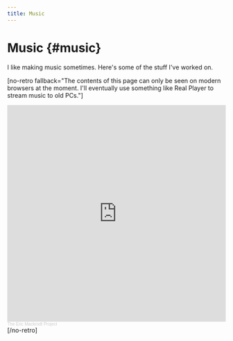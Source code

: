 ```yaml
---
title: Music
---
```


# Music {#music}

I like making music sometimes. Here's some of the stuff I've worked on.

[no-retro fallback="The contents of this page can only be seen on modern browsers at the moment. I'll eventually use something like Real Player to stream music to old PCs."]

<iframe width="100%" height="500" scrolling="no" frameborder="no" allow="autoplay" src="https://w.soundcloud.com/player/?url=https%3A//api.soundcloud.com/users/55172079&color=%23ff5500&auto_play=false&hide_related=false&show_comments=true&show_user=true&show_reposts=false&show_teaser=true"></iframe>
<div style="font-size: 10px; color: #cccccc;line-break: anywhere;word-break: normal;overflow: hidden;white-space: nowrap;text-overflow: ellipsis; font-family: Interstate,Lucida Grande,Lucida Sans Unicode,Lucida Sans,Garuda,Verdana,Tahoma,sans-serif;font-weight: 100;"><a href="https://soundcloud.com/eric-mackrodt" title="The Eric Mackrodt Project" target="_blank" style="color: #cccccc; text-decoration: none;">The Eric Mackrodt Project</a></div>
[/no-retro]
